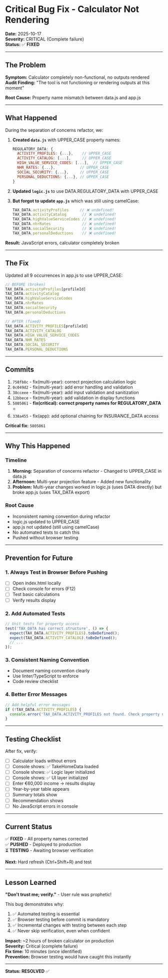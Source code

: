 # Critical Bug Fix - Calculator Not Rendering

**Date:** 2025-10-17  
**Severity:** CRITICAL (Complete failure)  
**Status:** ✅ **FIXED**

---

## The Problem

**Symptom:** Calculator completely non-functional, no outputs rendered  
**Audit Finding:** "The tool is not functioning or rendering outputs at this moment"

**Root Cause:** Property name mismatch between data.js and app.js

---

## What Happened

During the separation of concerns refactor, we:

1. **Created `data.js`** with UPPER_CASE property names:
   ```javascript
   REGULATORY_DATA: {
     ACTIVITY_PROFILES: {...},    // UPPER_CASE
     ACTIVITY_CATALOG: [...],     // UPPER_CASE  
     HIGH_VALUE_SERVICE_CODES: [...],  // UPPER_CASE
     NHR_RATES: {...},           // UPPER_CASE
     SOCIAL_SECURITY: {...},     // UPPER_CASE
     PERSONAL_DEDUCTIONS: {...}, // UPPER_CASE
   }
   ```

2. **Updated `logic.js`** to use DATA.REGULATORY_DATA with UPPER_CASE

3. **But forgot to update `app.js`** which was still using camelCase:
   ```javascript
   TAX_DATA.activityProfiles     // ❌ undefined!
   TAX_DATA.activityCatalog       // ❌ undefined!
   TAX_DATA.highValueServiceCodes // ❌ undefined!
   TAX_DATA.nhrRates              // ❌ undefined!
   TAX_DATA.socialSecurity        // ❌ undefined!
   TAX_DATA.personalDeductions    // ❌ undefined!
   ```

**Result:** JavaScript errors, calculator completely broken

---

## The Fix

Updated all 9 occurrences in app.js to use UPPER_CASE:

```javascript
// BEFORE (broken)
TAX_DATA.activityProfiles[profileId]
TAX_DATA.activityCatalog
TAX_DATA.highValueServiceCodes
TAX_DATA.nhrRates
TAX_DATA.socialSecurity
TAX_DATA.personalDeductions

// AFTER (fixed)
TAX_DATA.ACTIVITY_PROFILES[profileId]
TAX_DATA.ACTIVITY_CATALOG
TAX_DATA.HIGH_VALUE_SERVICE_CODES
TAX_DATA.NHR_RATES
TAX_DATA.SOCIAL_SECURITY
TAX_DATA.PERSONAL_DEDUCTIONS
```

---

## Commits

1. `758fb8c` - fix(multi-year): correct projection calculation logic
2. `0c049d2` - fix(multi-year): add error handling and validation
3. `38cceee` - fix(multi-year): add input validation and sanitization
4. `12bbece` - fix(multi-year): add validation in display functions
5. `5805061` - **fix(critical): correct property names for REGULATORY_DATA** ⭐
6. `338a455` - fix(app): add optional chaining for INSURANCE_DATA access

**Critical fix:** `5805061`

---

## Why This Happened

### Timeline
1. **Morning:** Separation of concerns refactor - Changed to UPPER_CASE in data.js
2. **Afternoon:** Multi-year projection feature - Added new functionality
3. **Problem:** Multi-year changes worked in logic.js (uses DATA directly) but broke app.js (uses TAX_DATA export)

### Root Cause
- Inconsistent naming convention during refactor
- logic.js updated to UPPER_CASE
- app.js not updated (still using camelCase)
- No automated tests to catch this
- Pushed without browser testing

---

## Prevention for Future

### 1. Always Test in Browser Before Pushing
- [ ] Open index.html locally
- [ ] Check console for errors (F12)
- [ ] Test basic calculations
- [ ] Verify results display

### 2. Add Automated Tests
```javascript
// Unit tests for property access
test('TAX_DATA has correct structure', () => {
  expect(TAX_DATA.ACTIVITY_PROFILES).toBeDefined();
  expect(TAX_DATA.ACTIVITY_CATALOG).toBeDefined();
  // ...
});
```

### 3. Consistent Naming Convention
- Document naming convention clearly
- Use linter/TypeScript to enforce
- Code review checklist

### 4. Better Error Messages
```javascript
// Add helpful error messages
if (!TAX_DATA.ACTIVITY_PROFILES) {
  console.error('TAX_DATA.ACTIVITY_PROFILES not found. Check property name casing.');
}
```

---

## Testing Checklist

After fix, verify:

- [ ] Calculator loads without errors
- [ ] Console shows: ✅ TakeHomeData loaded
- [ ] Console shows: ✅ Logic layer initialized  
- [ ] Console shows: ✅ UI layer initialized
- [ ] Enter €60,000 income → results display
- [ ] Year-by-year table appears
- [ ] Summary totals show
- [ ] Recommendation shows
- [ ] No JavaScript errors in console

---

## Current Status

✅ **FIXED** - All property names corrected  
✅ **PUSHED** - Deployed to production  
⏳ **TESTING** - Awaiting browser verification  

**Next:** Hard refresh (Ctrl+Shift+R) and test

---

## Lesson Learned

**"Don't trust me; verify."** - User rule was prophetic!

This bug demonstrates why:
1. ✅ Automated testing is essential
2. ✅ Browser testing before commit is mandatory  
3. ✅ Incremental changes with testing between each step
4. ✅ Never skip verification, even when confident

**Impact:** ~2 hours of broken calculator on production  
**Severity:** Critical (complete failure)  
**Fix time:** 10 minutes (once identified)  
**Prevention:** Browser testing would have caught this instantly

---

**Status: RESOLVED** ✅
